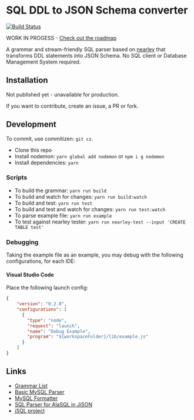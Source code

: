 # SQL DDL to JSON Schema converter

[![Build Status](https://travis-ci.org/duartealexf/sql-ddl-to-json-schema.svg?branch=master)](https://travis-ci.org/duartealexf/sql-ddl-to-json-schema)

WORK IN PROGESS - [Check out the roadmap](https://github.com/duartealexf/sql-ddl-to-json-schema/blob/master/ROADMAP.md)

A grammar and stream-friendly SQL parser based on [nearley](nearley.js.org) that transforms DDL statements into JSON Schema.
No SQL client or Database Management System required.

## Installation

Not published yet - unavailable for production.

If you want to contribute, create an issue, a PR or fork.

<!-- `yarn add sql-ddl-to-json-schema`; -->
<!-- or -->
<!-- `npm i sql-ddl-to-json-schema`; -->

## Development

To commit, use commitizen: `git cz`.

- Clone this repo
- Install nodemon: `yarn global add nodemon` or `npm i g nodemon`
- Install dependencies: `yarn`

### Scripts

- To build the grammar: `yarn run build`
- To build and watch for changes: `yarn run build:watch`
- To build and test: `yarn run test`
- To build and test and watch for changes: `yarn run test:watch`
- To parse example file: `yarn run example`
- To test against nearley tester: `yarn run nearley-test --input 'CREATE TABLE test'`

### Debugging

Taking the example file as an example, you may debug with the following configurations, for each IDE:

#### Visual Studio Code

Place the following launch config:

```json
{
    "version": "0.2.0",
    "configurations": [
      {
        "type": "node",
        "request": "launch",
        "name": "Debug Example",
        "program": "${workspaceFolder}/lib/example.js"
      }
    ]
}

```

## Links
- [Grammar List](http://www.antlr3.org/grammar/list.html)
- [Basic MySQL Parser](https://www.safaribooksonline.com/library/view/flex-bison/9780596805418/ch04.html)
- [MySQL Formatter](https://github.com/TeamSQL/sql-formatter/blob/master/src/languages/MySQLFormatter.js)
- [SQL Parser for AlaSQL in JiSON](https://github.com/agershun/alasql/blob/develop/utils/a.jison)
- [jSQL project](https://github.com/Pamblam/jSQL)
